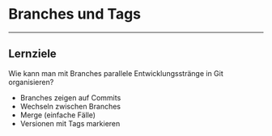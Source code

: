# Branches und Tags


---


## Lernziele

Wie kann man mit Branches parallele Entwicklungsstränge in Git organisieren?

* Branches zeigen auf Commits
* Wechseln zwischen Branches
* Merge (einfache Fälle)
* Versionen mit Tags markieren

